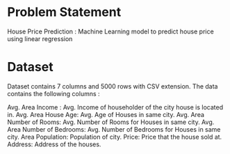 # Problem Statement
House Price Prediction : Machine Learning model to predict house price using linear regression

# Dataset
Dataset contains 7 columns and 5000 rows with CSV extension. The data contains the following columns :

Avg. Area Income : Avg. Income of householder of the city house is located in. Avg. Area House Age: Avg. Age of Houses in same city. Avg. Area Number of Rooms: Avg. Number of Rooms for Houses in same city. Avg. Area Number of Bedrooms: Avg. Number of Bedrooms for Houses in same city. Area Population: Population of city. Price: Price that the house sold at. Address: Address of the houses.
